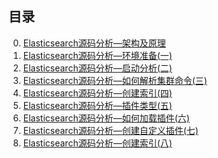 

## 目录
0. [Elasticsearch源码分析—架构及原理](https://github.com/felayman/elasticsearch-full/blob/master/%E6%BA%90%E7%A0%81%E5%88%86%E6%9E%90/Elasticsearch%E6%BA%90%E7%A0%81%E5%88%86%E6%9E%90%E2%80%94%E6%9E%B6%E6%9E%84%E5%8F%8A%E5%8E%9F%E7%90%86.md)
1. [Elasticsearch源码分析—环境准备(一)](https://github.com/felayman/elasticsearch-full/blob/master/%E6%BA%90%E7%A0%81%E5%88%86%E6%9E%90/Elasticsearch%E6%BA%90%E7%A0%81%E5%88%86%E6%9E%90%E2%80%94%E7%8E%AF%E5%A2%83%E5%87%86%E5%A4%87(%E4%B8%80).md)
2. [Elasticsearch源码分析—启动分析(二)](https://github.com/felayman/elasticsearch-full/blob/master/%E6%BA%90%E7%A0%81%E5%88%86%E6%9E%90/Elasticsearch%E6%BA%90%E7%A0%81%E5%88%86%E6%9E%90%E2%80%94%E5%90%AF%E5%8A%A8%E5%88%86%E6%9E%90(%E4%BA%8C).md)
3. [Elasticsearch源码分析—如何解析集群命令(三)](https://github.com/felayman/elasticsearch-full/blob/master/%E6%BA%90%E7%A0%81%E5%88%86%E6%9E%90/Elasticsearch%E6%BA%90%E7%A0%81%E5%88%86%E6%9E%90%E2%80%94%E5%A6%82%E4%BD%95%E8%A7%A3%E6%9E%90%E9%9B%86%E7%BE%A4%E5%91%BD%E4%BB%A4(%E4%B8%89).md)
4. [Elasticsearch源码分析—创建索引(四)](https://github.com/felayman/elasticsearch-full/blob/master/%E6%BA%90%E7%A0%81%E5%88%86%E6%9E%90/Elasticsearch%E6%BA%90%E7%A0%81%E5%88%86%E6%9E%90%E2%80%94%E5%88%9B%E5%BB%BA%E7%B4%A2%E5%BC%95(%E5%9B%9B).md)
5. [Elasticsearch源码分析—插件类型(五)](https://github.com/felayman/elasticsearch-full/blob/master/%E6%BA%90%E7%A0%81%E5%88%86%E6%9E%90/Elasticsearch%E6%BA%90%E7%A0%81%E5%88%86%E6%9E%90%E2%80%94%E6%8F%92%E4%BB%B6%E7%B1%BB%E5%9E%8B(%E4%BA%94).md)
6. [Elasticsearch源码分析—如何加载插件(六)](https://github.com/felayman/elasticsearch-full/blob/master/%E6%BA%90%E7%A0%81%E5%88%86%E6%9E%90/Elasticsearch%E6%BA%90%E7%A0%81%E5%88%86%E6%9E%90%E2%80%94%E5%A6%82%E4%BD%95%E5%8A%A0%E8%BD%BD%E6%8F%92%E4%BB%B6(%E5%85%AD).md)
7. [Elasticsearch源码分析—创建自定义插件(七)](https://github.com/felayman/elasticsearch-full/blob/master/%E6%BA%90%E7%A0%81%E5%88%86%E6%9E%90/Elasticsearch%E6%BA%90%E7%A0%81%E5%88%86%E6%9E%90%E2%80%94%E5%88%9B%E5%BB%BA%E8%87%AA%E5%AE%9A%E4%B9%89%E6%8F%92%E4%BB%B6(%E4%B8%83).md)
8. [Elasticsearch源码分析—创建索引(八)](https://github.com/felayman/elasticsearch-full/blob/master/%E6%BA%90%E7%A0%81%E5%88%86%E6%9E%90/Elasticsearch%E6%BA%90%E7%A0%81%E5%88%86%E6%9E%90%E2%80%94%E5%88%9B%E5%BB%BA%E7%B4%A2%E5%BC%95(%E5%85%AB).md)
